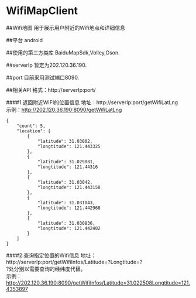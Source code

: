 # WifiMapClient
##Wifi地图
用于展示用户附近的Wifi地点和详细信息

##平台
android

##使用的第三方类库
BaiduMapSdk,Volley,Gson.

##serverIp
暂定为202.120.36.190.

##port
目前采用测试端口8090.

##相关API
格式：http://serverIp:port/

####1.返回附近WIFI的位置信息
地址：http://serverIp:port/getWifiLatLng  <br>
示例：http://202.120.36.190:8090/getWifiLatLng  <br>
```
{
    "count": 5,
    "location": [
        {
            "latitude": 31.03002,
            "longtitude": 121.443325
        },
        {
            "latitude": 31.029881,
            "longtitude": 121.44316
        },
        {
            "latitude": 31.03042,
            "longtitude": 121.443158
        },
        {
            "latitude": 31.031043,
            "longtitude": 121.442968
        },
        {
            "latitude": 31.030836,
            "longtitude": 121.442402
        }
    ]
}
```

####2.查询指定位置的Wifi信息
地址：http://serverIp:port/getWifiInfos/Latitude=?Longtitude=?  <br>
?处分别以需要查询的经纬度代替。  <br>
示例：http://202.120.36.190:8090/getWifiInfos/Latitude=31.022508Longtitude=121.4353897  <br>
